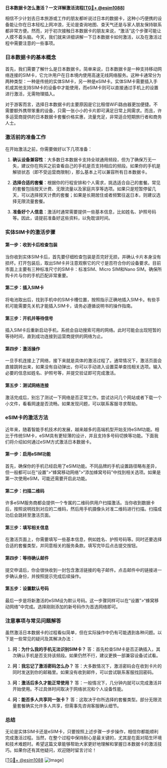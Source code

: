 **日本数据卡怎么激活？一文详解激活流程[[TG💪+ @esim1088](https://t.me/s/esim1088)]**

相信不少计划去日本旅游或工作的朋友都听说过日本的数据卡，这种小巧便携的设备能让你在日本轻松上网冲浪，无论是查询地图、查天气还是与家人朋友保持联系都非常方便。然而，对于初次接触日本数据卡的朋友来说，“激活”这个步骤可能让人摸不着头脑。今天，我们就来详细讲解一下日本数据卡如何激活，以及在激活过程中需要注意的一些事项。

### 日本数据卡的基本概念

首先，我们需要了解什么是日本数据卡。简单来说，日本数据卡是一种支持移动网络连接的SIM卡，它允许用户在日本境内使用高速无线网络服务。这种卡通常分为两种类型：一种是传统的实体SIM卡，另一种是eSIM卡。实体SIM卡需要插入手机或其他支持SIM卡的设备中才能使用，而eSIM卡则可以直接通过手机上的设置进行激活，无需物理插入。

对于游客而言，选择日本数据卡的主要原因是它比租借WiFi路由器更加便捷。不需要额外携带笨重的设备，只需一张小小的卡片即可满足日常上网需求。而且，许多运营商提供的日本数据卡套餐价格实惠，流量充足，非常适合短期旅行者和商务人士。

### 激活前的准备工作

在开始激活之前，你需要做好以下几项准备：

1. **确认设备兼容性**：大多数日本数据卡支持全球通用频段，但为了确保万无一失，建议你在购买之前查看自己的手机是否支持相应的频段。如果你的手机是解锁状态（即不受运营商限制），那么基本上可以兼容所有日本数据卡。
   
2. **选择合适的套餐**：根据你的行程安排和个人需求，挑选适合自己的套餐。常见的套餐包括按天计费、无限流量以及家庭共享等选项。如果只是短暂停留几天，可以选择按天计费的套餐；如果是长期居住或者频繁往返日本，则建议选择无限流量套餐。

3. **准备好个人信息**：激活时通常需要提供一些基本信息，比如姓名、护照号码等。因此，请提前准备好这些资料，以免耽误时间。

### 实体SIM卡的激活步骤

#### 第一步：收到卡后检查包装
当你收到实体SIM卡后，首先要仔细检查包装是否完好无损，并确认卡片本身没有损坏。打开包装后，取出SIM卡并注意观察它的尺寸是否符合你的设备要求。目前市面上主要有三种标准尺寸的SIM卡：标准SIM、Micro SIM和Nano SIM。确保所购卡片与你的手机匹配非常重要。

#### 第二步：插入SIM卡
将电池取出后，找到手机中的SIM卡槽位置，按照指示正确地插入SIM卡。有些手机可能需要先关机才能插入SIM卡，请务必遵循说明书的操作指南。

#### 第三步：开机并等待信号
插入SIM卡后重新启动手机，系统会自动搜索可用的网络。此时可能会出现短暂的等待时间，直到成功连接到运营商提供的网络为止。

#### 第四步：激活操作
一旦手机连接上了网络，接下来就是具体的激活过程了。通常情况下，激活页面会直接跳转出来，如果没有自动弹出，你可以手动进入设置菜单查找相关选项。输入必要的信息如姓名、护照号等，并提交验证即可完成激活。

#### 第五步：测试网络连接
激活完成后，别忘了测试一下网络是否正常工作。尝试访问几个网站或者下载一个小文件，看看网速是否流畅。如果发现问题，可以联系客服寻求帮助。

### eSIM卡的激活方法

近年来，随着智能手机技术的发展，越来越多的高端机型开始支持eSIM功能。相比于传统SIM卡，eSIM具有更轻薄的设计，并且支持多号码切换等功能。下面我们将介绍如何通过eSIM方式激活日本数据卡。

#### 第一步：启用eSIM功能
首先，确保你的手机已经启用了eSIM功能。不同品牌的手机设置路径略有差异，但一般都可以在“设置”>“蜂窝移动网络”>“添加蜂窝号码”中找到相关选项。如果是第一次使用eSIM，可能还需要开启此功能。

#### 第二步：扫描二维码
许多eSIM服务商都会提供一个专属的二维码供用户扫描激活。当你收到数据卡后，按照说明找到对应的二维码，然后用手机摄像头对准二维码进行扫描。扫描成功后会跳转至激活页面。

#### 第三步：填写相关信息
在激活页面上，你需要填写一些基本信息，例如姓名、护照号码等。同时还要选择合适的套餐类型，并同意相关的服务条款。填写完毕后点击提交按钮。

#### 第四步：等待确认邮件
提交申请后，你会很快收到一封包含激活链接的电子邮件。点击邮件中的链接进一步确认身份，并按照提示完成后续操作。

#### 第五步：设置默认号码
最后一步是将新激活的eSIM设为默认号码。这一步骤同样可以在“设置”>“蜂窝移动网络”中完成。选择刚刚添加的新号码作为首选网络即可。

### 注意事项与常见问题解答

虽然激活日本数据卡的过程看似简单，但在实际操作中仍有可能遇到各种问题。以下是一些常见的疑问及其解决办法：

1. **问：为什么我的手机无法识别SIM卡？**
   答：首先检查SIM卡是否正确插入，其次确认手机是否支持该频段。如果仍然不行，建议更换一部兼容设备试试看。

2. **问：我忘记了激活密码怎么办？**
   答：大多数情况下，激活密码会在收到卡片的同时发送到你的邮箱里。如果没有收到邮件，可以尝试联系客服找回密码。

3. **问：激活后多久才能正常使用？**
   答：一般情况下，几分钟内就可以完成激活并开始使用。不过具体时间取决于网络状况和个人设备性能。

4. **问：能否多人共享同一张卡？**
   答：这取决于你所选择的套餐类型。部分无限流量套餐确实允许多人共享，但需事先咨询客服确认细节。

### 总结

无论是实体SIM卡还是eSIM卡，只要按照上述步骤一步步操作，相信你都能顺利完成激活过程。当然，在整个过程中保持耐心是最关键的，尤其是在面对陌生环境和技术难题时。希望这篇文章能够帮助大家更好地理解和掌握日本数据卡的激活技巧。如果你还有其他疑问，欢迎随时留言讨论！

[[TG💪+ @esim1088](https://t.me/s/esim1088) ![Image](https://i.postimg.cc/4NQfJmqS/Snipaste-2025-05-13-00-14-12.png)]